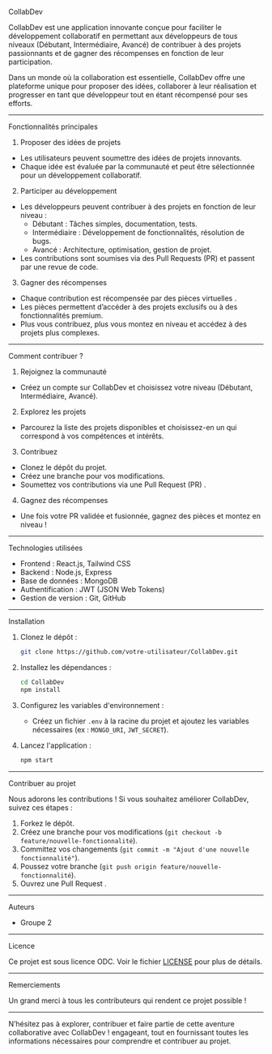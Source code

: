   CollabDev

 CollabDev  est une application innovante conçue pour faciliter le développement collaboratif en permettant aux développeurs de tous niveaux (Débutant, Intermédiaire, Avancé) de contribuer à des projets passionnants et de gagner des récompenses en fonction de leur participation.

Dans un monde où la collaboration est essentielle, CollabDev offre une plateforme unique pour proposer des idées, collaborer à leur réalisation et progresser en tant que développeur tout en étant récompensé pour ses efforts.


---
  Fonctionnalités principales

  1.  Proposer des idées de projets 
   - Les utilisateurs peuvent soumettre des idées de projets innovants.
   - Chaque idée est évaluée par la communauté et peut être sélectionnée pour un développement collaboratif.

  2.  Participer au développement 
   - Les développeurs peuvent contribuer à des projets en fonction de leur niveau :
     -  Débutant  : Tâches simples, documentation, tests.
     -  Intermédiaire  : Développement de fonctionnalités, résolution de bugs.
     -  Avancé  : Architecture, optimisation, gestion de projet.
   - Les contributions sont soumises via des  Pull Requests (PR)  et passent par une revue de code.

  3.  Gagner des récompenses 
   - Chaque contribution est récompensée par des  pièces virtuelles .
   - Les pièces permettent d’accéder à des projets exclusifs ou à des fonctionnalités premium.
   - Plus vous contribuez, plus vous montez en niveau et accédez à des projets plus complexes.

---

  Comment contribuer ?

1.  Rejoignez la communauté   
   - Créez un compte sur CollabDev et choisissez votre niveau (Débutant, Intermédiaire, Avancé).

2.  Explorez les projets   
   - Parcourez la liste des projets disponibles et choisissez-en un qui correspond à vos compétences et intérêts.

3.  Contribuez   
   - Clonez le dépôt du projet.
   - Créez une branche pour vos modifications.
   - Soumettez vos contributions via une  Pull Request (PR) .

4.  Gagnez des récompenses   
   - Une fois votre PR validée et fusionnée, gagnez des pièces et montez en niveau !

---

  Technologies utilisées

-  Frontend  : React.js, Tailwind CSS
-  Backend  : Node.js, Express
-  Base de données  : MongoDB
-  Authentification  : JWT (JSON Web Tokens)
-  Gestion de version  : Git, GitHub

---

  Installation

1. Clonez le dépôt :
   ```bash
   git clone https://github.com/votre-utilisateur/CollabDev.git
   ```
2. Installez les dépendances :
   ```bash
   cd CollabDev
   npm install
   ```
3. Configurez les variables d'environnement :
   - Créez un fichier `.env` à la racine du projet et ajoutez les variables nécessaires (ex : `MONGO_URI`, `JWT_SECRET`).

4. Lancez l'application :
   ```bash
   npm start
   ```

---

  Contribuer au projet

Nous adorons les contributions ! Si vous souhaitez améliorer CollabDev, suivez ces étapes :
1. Forkez le dépôt.
2. Créez une branche pour vos modifications (`git checkout -b feature/nouvelle-fonctionnalité`).
3. Committez vos changements (`git commit -m "Ajout d'une nouvelle fonctionnalité"`).
4. Poussez votre branche (`git push origin feature/nouvelle-fonctionnalité`).
5. Ouvrez une  Pull Request .

---

  Auteurs

- Groupe 2

---

  Licence

Ce projet est sous licence ODC. Voir le fichier [LICENSE](LICENSE) pour plus de détails.

---

  Remerciements

Un grand merci à tous les contributeurs qui rendent ce projet possible ! 

---

N’hésitez pas à explorer, contribuer et faire partie de cette aventure collaborative avec  CollabDev  !  engageant, tout en fournissant toutes les informations nécessaires pour comprendre et contribuer au projet.